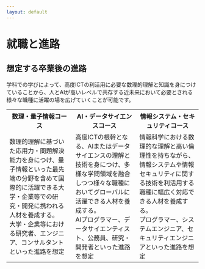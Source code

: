 ```yaml
---
layout: default
---
```


# 就職と進路

## 想定する卒業後の進路

学科での学びによって、高度ICTの利活用に必要な数理的理解と知識を身につけていることから、人とAIが高いレベルで共存する近未来において必要とされる様々な職種に活躍の場を広げていくことが可能です。

<table width="400">
<tr>
<th>数理・量子情報コース</th>
<th>AI・データサイエンスコース</th>
<th>情報システム・セキュリティコース</th>
</tr>
<tr>
<td>
数理的理解に基づいた応用力・問題解決能力を身につけ、量子情報といった最先端の分野を含めて国際的に活躍できる大学・企業等での研究・開発に携われる人材を養成する。<br>
大学・企業等における研究者、エンジニア、コンサルタントといった進路を想定
</td>
<td>
高度ICTの根幹となる、AIまたはデータサイエンスの理解と技術を身につけ、多様な学問領域を融合しつつ様々な職種においてグローバルに活躍できる人材を養成する。<br>
AIプログラマー、データサイエンティスト、公務員、研究・開発者といった進路を想定
</td>
<td>
情報科学における数理的な理解と高い倫理性を持ちながら、情報システムや情報セキュリティに関する技術を利活用する職種に幅広く対応できる人材を養成する。<br>
プログラマー、システムエンジニア、セキュリティエンジニアといった進路を想定
</td>
</tr>
</table>
